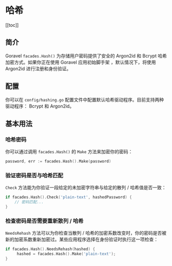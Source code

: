 # 哈希

[[toc]]

## 简介

Goravel `facades.Hash()` 为存储用户密码提供了安全的 Argon2id 和 Bcrypt 哈希加密方式。如果你正在使用 Goravel 应用初始脚手架 ，默认情况下，将使用 Argon2id 进行注册和身份验证。

## 配置

你可以在 `config/hashing.go` 配置文件中配置默认哈希驱动程序。目前支持两种驱动程序： Bcrypt 和 Argon2id。

## 基本用法

### 哈希密码

你可以通过调用 `facades.Hash()` 的 `Make` 方法来加密你的密码：

```go
password, err := facades.Hash().Make(password)
```

### 验证密码是否与哈希匹配

`Check` 方法能为你验证一段给定的未加密字符串与给定的散列 / 哈希值是否一致：

```go
if facades.Hash().Check('plain-text', hashedPassword) {
    // 密码匹配...
}
```

### 检查密码是否需要重新散列 / 哈希

`NeedsRehash` 方法可以为你检查当散列 / 哈希的加密系数改变时，你的密码是否被新的加密系数重新加密过。某些应用程序选择在身份验证时执行这一项检查：

```go
if facades.Hash().NeedsRehash(hashed) {
     hashed = facades.Hash().Make('plain-text');
}
```

<CommentService/>